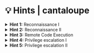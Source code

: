 # 💡 Hints | cantaloupe

<details>
  <summary><b>Hint 1:</b> Reconnaissance I</summary>
  <br>
  Identify the exposed services. Which data is exposed publicly?
</details>

<details>
  <summary><b>Hint 2:</b> Reconnaissance II</summary>
  <br>
  How can you get access to protected information? You might need some automated tools and a wordlist...
</details>

<details>
  <summary><b>Hint 3:</b> Remote Code Execution</summary>
  <br>
  How can you manipulate data to execute a particular program on the server? Investigate the website closely...
</details>

<details>
  <summary><b>Hint 4:</b> Privilege escalation I</summary>
  <br>
  Are there any executables that can run as root? Can they be used for a malicious purpose?
</details>

<details>
  <summary><b>Hint 5:</b> Privilege escalation II</summary>
  <br>
  Executables with the `setuid` flag need to be programmed carefully. Each single command line parameter can decide between security and insecurity.
</details>
